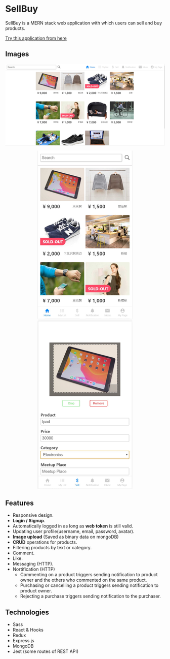# SellBuy

SellBuy is a MERN stack web application with which users can sell and buy products.

<a href="https://sellbuy.herokuapp.com/products" target="_blank">Try this application from here</a>

## Images
<img src="https://github.com/PyTommy/SellBuy/blob/readmeImages/readmeImages/sellbuyBig.JPG"  />
<p align="center">
<img width="300px" src="https://github.com/PyTommy/SellBuy/blob/readmeImages/readmeImages/sellbuyMobile.JPG"  />
  <img width="300px" src="https://github.com/PyTommy/SellBuy/blob/readmeImages/readmeImages/sellbuySell.JPG"  />
</p>


## Features
- Responsive design.
- **Login / Signup**.
- Automatically logged in as long as **web token** is still valid.
- Updating user profile(username, email, password, avatar).
- **Image upload** (Saved as binary data on mongoDB)
- **CRUD** operations for products.
- Filtering products by text or category.
- Comment.
- Like.
- Messaging (HTTP).
- Nortification (HTTP)
  + Commenting on a product triggers sending notification to product  owner and the others who commented on the same product.
  + Purchasing or cancelling a product triggers sending notification to  product owner.
  + Rejecting a purchase triggers sending notification to the purchaser.

## Technologies
- Sass
- React & Hooks
- Redux
- Express.js
- MongoDB
- Jest (some routes of REST API)
